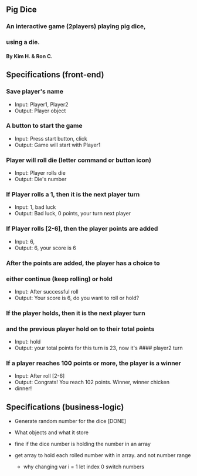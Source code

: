 ## Pig Dice

### An interactive game (2players) playing pig dice,
### using a die.

#### By Kim H. & Ron C.

## Specifications (front-end)

### Save player's name
 -  Input: Player1, Player2
 -  Output: Player object

### A button to start the game
 -  Input: Press start button, click
 -  Output: Game will start with Player1

### Player will roll die (letter command or button icon)
 -  Input: Player rolls die
 -  Output: Die's number

### If Player rolls a 1, then it is the next player turn
 -  Input: 1, bad luck
 -  Output: Bad luck, 0 points, your turn next player

### If Player rolls [2-6], then the player points are added
 -  Input: 6,
 - Output: 6, your score is 6

### After the points are added, the player has a choice to
### either continue (keep rolling) or hold
 -  Input: After successful roll
 -  Output: Your score is 6, do you want to roll or hold?

### If the player holds, then it is the next player turn
### and the previous player hold on to their total points
 -  Input: hold
 -  Output: your total points for this turn is 23, now it's #### player2 turn

### If a player reaches 100 points or more, the player is a winner
 -  Input: After roll [2-6]
 -  Output: Congrats! You reach 102 points. Winner, winner chicken
 -  dinner!

## Specifications (business-logic)

 - Generate random number for the dice [DONE]
 - What objects and what it store

 -  fine if the dice number is holding the number in an array
 -  get array to hold each rolled number with in array. and not number range
    - why changing var i = 1 let index 0 switch numbers
